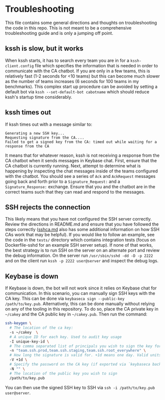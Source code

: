 # Troubleshooting

This file contains some general directions and thoughts on troubleshooting the code in this repo. This is not meant
to be a comprehensive troubleshooting guide and is only a jumping off point. 

## kssh is slow, but it works

When kssh starts, it has to search every team you are in for a `kssh-client.config` file which specifies the information
that is needed in order to communicate with the CA chatbot. If you are only in a few teams, this is relatively fast 
(1-2 seconds for <10 teams) but this can become much slower as the number of teams increases (6 seconds for 100 teams
in my benchmarks). This complex start up procedure can be avoided by setting a default bot via 
`kssh --set-default-bot cabotname` which should reduce kssh's startup time considerably. 

## kssh times out

If kssh times out with a message similar to:

```
Generating a new SSH key...
Requesting signature from the CA....
Failed to get a signed key from the CA: timed out while waiting for a response from the CA
```

It means that for whatever reason, kssh is not receiving a response from the CA chatbot when it sends messages in 
Keybase chat. First, ensure that the CA chatbot is currently running. Next, attempt to determine what is happening
by inspecting the chat messages inside of the teams configured with the chatbot. You should see a series of `Ack` and 
`AckRequest` messages going back and forth prior to a `Signature_Request:` and a `Signature_Response:` exchange. Ensure 
that you and the chatbot are in the correct teams such that they can read and respond to the messages. 

## SSH rejects the connection

This likely means that you have not configured the SSH server correctly. Review the directions in README.md and ensure
that you have followed the steps correctly ([sshca.md](./sshca.md) also has some additional information on how SSH CAs work that may
be helpful). If you would like to follow an example, see the code in the `tests/` directory which contains integration 
tests (focus on Dockerfile-sshd for an example SSH server setup). If none of that works, the best strategy is to run
SSH on the server on an alternate port and review the debug information. On the server run `/usr/sbin/sshd -dd -D -p 2222`
and on the client run `kssh -p 2222 user@server` and inspect the debug logs.  

## Keybase is down

If Keybase is down, the bot will not work since it relies on Keybase chat for communication. In this scenario, you can 
manually sign SSH keys with the CA key. This can be done via `keybaseca sign --public-key /path/to/key.pub`. Alternatively,
this can be done manually without relying on any of the tooling in this repository. To do so, place the CA private key 
in `~/cakey` and the CA public key in `~/cakey.pub`. Then run the command:

```bash
ssh-keygen \
  # The location of the ca key:
  -s ~/cakey  \
  # A unique ID for each key. Used to audit key usage
  -I unique-key-id \
  # The comma separated list of principals you wish to sign the key for. Eg "team.ssh.prod,team.ssh.staging,team.ssh.root_everywhere"
  -n "team.ssh.prod,team.ssh.staging,team.ssh.root_everywhere" \
  # How long the signature is valid for. +1d means one day. Valid units are `h` for hour, `d` for day, `w` for week
  -V +1d \
  # Specify the password on the CA key (if exported via `keybaseca backup` there is no password)
  -N "" \
  # The location of the public key you wish to sign
  /path/to/key.pub
```

You can then use the signed SSH key to SSH via `ssh -i /path/to/key.pub user@server`. 
